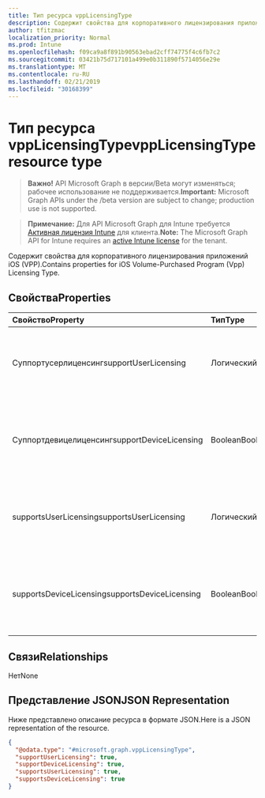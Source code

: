 ```yaml
---
title: Тип ресурса vppLicensingType
description: Содержит свойства для корпоративного лицензирования приложений iOS (VPP).
author: tfitzmac
localization_priority: Normal
ms.prod: Intune
ms.openlocfilehash: f09ca9a8f891b90563ebad2cff74775f4c6fb7c2
ms.sourcegitcommit: 03421b75d717101a499e0b311890f5714056e29e
ms.translationtype: MT
ms.contentlocale: ru-RU
ms.lasthandoff: 02/21/2019
ms.locfileid: "30168399"
---
```

# <a name="vpplicensingtype-resource-type"></a><span data-ttu-id="481d7-103">Тип ресурса vppLicensingType</span><span class="sxs-lookup"><span data-stu-id="481d7-103">vppLicensingType resource type</span></span>

> <span data-ttu-id="481d7-104">**Важно!** API Microsoft Graph в версии/Beta могут изменяться; рабочее использование не поддерживается.</span><span class="sxs-lookup"><span data-stu-id="481d7-104">**Important:** Microsoft Graph APIs under the /beta version are subject to change; production use is not supported.</span></span>

> <span data-ttu-id="481d7-105">**Примечание:** Для API Microsoft Graph для Intune требуется [Активная лицензия Intune](https://go.microsoft.com/fwlink/?linkid=839381) для клиента.</span><span class="sxs-lookup"><span data-stu-id="481d7-105">**Note:** The Microsoft Graph API for Intune requires an [active Intune license](https://go.microsoft.com/fwlink/?linkid=839381) for the tenant.</span></span>

<span data-ttu-id="481d7-106">Содержит свойства для корпоративного лицензирования приложений iOS (VPP).</span><span class="sxs-lookup"><span data-stu-id="481d7-106">Contains properties for iOS Volume-Purchased Program (Vpp) Licensing Type.</span></span>

## <a name="properties"></a><span data-ttu-id="481d7-107">Свойства</span><span class="sxs-lookup"><span data-stu-id="481d7-107">Properties</span></span>
|<span data-ttu-id="481d7-108">Свойство</span><span class="sxs-lookup"><span data-stu-id="481d7-108">Property</span></span>|<span data-ttu-id="481d7-109">Тип</span><span class="sxs-lookup"><span data-stu-id="481d7-109">Type</span></span>|<span data-ttu-id="481d7-110">Описание</span><span class="sxs-lookup"><span data-stu-id="481d7-110">Description</span></span>|
|:---|:---|:---|
|<span data-ttu-id="481d7-111">Суппортусерлиценсинг</span><span class="sxs-lookup"><span data-stu-id="481d7-111">supportUserLicensing</span></span>|<span data-ttu-id="481d7-112">Логический</span><span class="sxs-lookup"><span data-stu-id="481d7-112">Boolean</span></span>|<span data-ttu-id="481d7-113">Указывает, поддерживает ли программа тип лицензирования пользователя.</span><span class="sxs-lookup"><span data-stu-id="481d7-113">Whether the program supports the user licensing type.</span></span>|
|<span data-ttu-id="481d7-114">Суппортдевицелиценсинг</span><span class="sxs-lookup"><span data-stu-id="481d7-114">supportDeviceLicensing</span></span>|<span data-ttu-id="481d7-115">Boolean</span><span class="sxs-lookup"><span data-stu-id="481d7-115">Boolean</span></span>|<span data-ttu-id="481d7-116">Указывает, поддерживает ли программа тип лицензирования устройства.</span><span class="sxs-lookup"><span data-stu-id="481d7-116">Whether the program supports the device licensing type.</span></span>|
|<span data-ttu-id="481d7-117">supportsUserLicensing</span><span class="sxs-lookup"><span data-stu-id="481d7-117">supportsUserLicensing</span></span>|<span data-ttu-id="481d7-118">Логический</span><span class="sxs-lookup"><span data-stu-id="481d7-118">Boolean</span></span>|<span data-ttu-id="481d7-119">Указывает, поддерживает ли программа тип лицензирования пользователя.</span><span class="sxs-lookup"><span data-stu-id="481d7-119">Whether the program supports the user licensing type.</span></span>|
|<span data-ttu-id="481d7-120">supportsDeviceLicensing</span><span class="sxs-lookup"><span data-stu-id="481d7-120">supportsDeviceLicensing</span></span>|<span data-ttu-id="481d7-121">Boolean</span><span class="sxs-lookup"><span data-stu-id="481d7-121">Boolean</span></span>|<span data-ttu-id="481d7-122">Указывает, поддерживает ли программа тип лицензирования устройства.</span><span class="sxs-lookup"><span data-stu-id="481d7-122">Whether the program supports the device licensing type.</span></span>|

## <a name="relationships"></a><span data-ttu-id="481d7-123">Связи</span><span class="sxs-lookup"><span data-stu-id="481d7-123">Relationships</span></span>
<span data-ttu-id="481d7-124">Нет</span><span class="sxs-lookup"><span data-stu-id="481d7-124">None</span></span>

## <a name="json-representation"></a><span data-ttu-id="481d7-125">Представление JSON</span><span class="sxs-lookup"><span data-stu-id="481d7-125">JSON Representation</span></span>
<span data-ttu-id="481d7-126">Ниже представлено описание ресурса в формате JSON.</span><span class="sxs-lookup"><span data-stu-id="481d7-126">Here is a JSON representation of the resource.</span></span>
<!-- {
  "blockType": "resource",
  "@odata.type": "microsoft.graph.vppLicensingType"
}
-->
``` json
{
  "@odata.type": "#microsoft.graph.vppLicensingType",
  "supportUserLicensing": true,
  "supportDeviceLicensing": true,
  "supportsUserLicensing": true,
  "supportsDeviceLicensing": true
}
```




